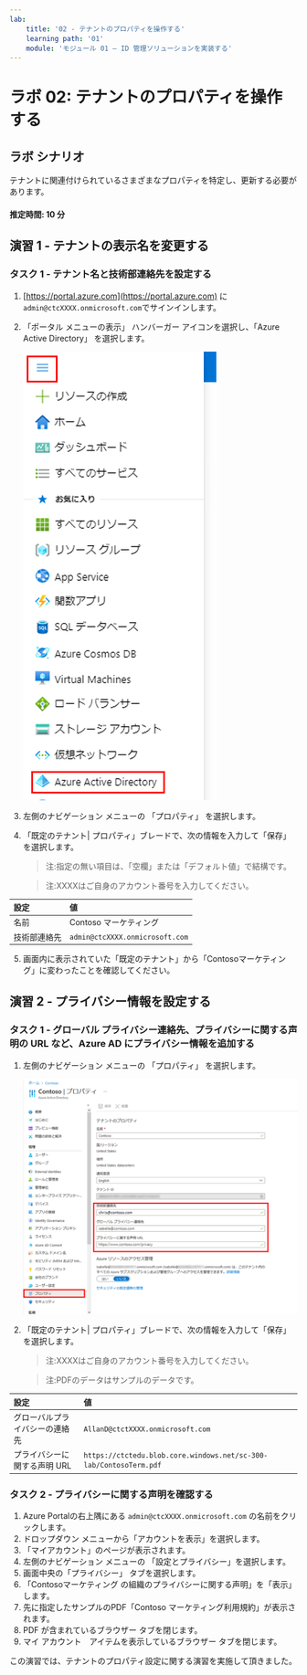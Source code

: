 ```yaml
---
lab:
    title: '02 - テナントのプロパティを操作する'
    learning path: '01'
    module: 'モジュール 01 – ID 管理ソリューションを実装する'
---
```


# ラボ 02: テナントのプロパティを操作する

## ラボ シナリオ

テナントに関連付けられているさまざまなプロパティを特定し、更新する必要があります。

#### 推定時間: 10 分

## 演習 1 - テナントの表示名を変更する

### タスク 1 - テナント名と技術部連絡先を設定する

1. [https://portal.azure.com](https://portal.azure.com) に`admin@ctcXXXX.onmicrosoft.com`でサインインします。

2. 「ポータル メニューの表示」 ハンバーガー アイコンを選択し、「Azure Active Directory」 を選択します。

    ![「Azure Active Directory」が選択された Azure portal メニュー](./media/azure-portal-menu-aad.png)

3. 左側のナビゲーション メニューの 「プロパティ」 を選択します。

4. 「既定のテナント| プロパティ」ブレードで、次の情報を入力して「保存」を選択します。

    > 注:指定の無い項目は、「空欄」または「デフォルト値」で結構です。

    > 注:XXXXはご自身のアカウント番号を入力してください。

| 設定 | 値 |
| :--- | :--- |
| 名前 | Contoso マーケティング |
| 技術部連絡先 | `admin@ctcXXXX.onmicrosoft.com` |

5. 画面内に表示されていた「既定のテナント」から「Contosoマーケティング」に変わったことを確認してください。

      

## 演習 2 - プライバシー情報を設定する

### タスク 1 - グローバル プライバシー連絡先、プライバシーに関する声明の URL など、Azure AD にプライバシー情報を追加する

1. 左側のナビゲーション メニューの 「プロパティ」 を選択します。

    ![「技術部連絡先」、「グローバル プライバシー連絡先」、「プライバシーに関する声明」の各ボックスが強調表示されている、テナントのプロパティを表示する画面イメージ](./media/properties-area.png)

1. 「既定のテナント| プロパティ」ブレードで、次の情報を入力して「保存」を選択します。

    > 注:XXXXはご自身のアカウント番号を入力してください。

    > 注:PDFのデータはサンプルのデータです。

| 設定                           | 値                                                           |
| :----------------------------- | :----------------------------------------------------------- |
| グローバルプライバシーの連絡先 | `AllanD@ctctXXXX.onmicrosoft.com`                            |
| プライバシーに関する声明 URL   | `https://ctctedu.blob.core.windows.net/sc-300-lab/ContosoTerm.pdf` |



### タスク 2 - プライバシーに関する声明を確認する

1. Azure Portalの右上隅にある `admin@ctcXXXX.onmicrosoft.com` の名前をクリックします。
1. ドロップダウン メニューから「アカウントを表示」を選択します。
1. 「マイアカウント」のページが表示されます。
1. 左側のナビゲーション メニューの 「設定とプライバシー」を選択します。
1. 画面中央の「プライバシー」 タブを選択します。
1. 「Contosoマーケティング の組織のプライバシーに関する声明」を「表示」します。
1. 先に指定したサンプルのPDF「Contoso マーケティング利用規約」が表示されます。
1. PDF が含まれているブラウザー タブを閉じます。
1. マイ アカウント　アイテムを表示しているブラウザー タブを閉じます。



この演習では、テナントのプロパティ設定に関する演習を実施して頂きました。

